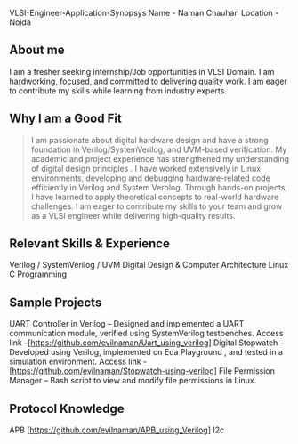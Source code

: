 VLSI-Engineer-Application-Synopsys
Name - Naman Chauhan Location - Noida

## About me
I am a fresher seeking internship/Job opportunities in VLSI Domain.
I am hardworking, focused, and committed to delivering quality work. I am eager to contribute my skills while learning from industry experts.

## Why I am a Good Fit
> I am passionate about digital hardware design and have a strong foundation in Verilog/SystemVerilog, and UVM-based verification.
> My academic and project experience has strengthened my understanding of digital design principles .
> I have worked extensively in Linux environments, developing and debugging hardware-related code efficiently in Verilog and System Verolog.
> Through hands-on projects, I have learned to apply theoretical concepts to real-world hardware challenges.
>  I am eager to contribute my skills to your team and grow as a VLSI engineer while delivering high-quality results.

## Relevant Skills & Experience
Verilog / SystemVerilog / UVM
Digital Design & Computer Architecture
Linux
C Programming

## Sample Projects
UART Controller in Verilog – Designed and implemented a UART communication module, verified using SystemVerilog testbenches. Access link -[https://github.com/evilnaman/Uart_using_verilog]
Digital Stopwatch – Developed using Verilog, implemented on Eda Playground , and tested in a simulation environment. Access link -[https://github.com/evilnaman/Stopwatch-using-verilog]
File Permission Manager – Bash script to view and modify file permissions in Linux.

## Protocol Knowledge
APB [https://github.com/evilnaman/APB_using_Verilog]
I2c

